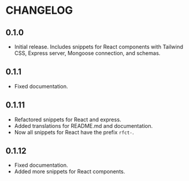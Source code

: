 # CHANGELOG

## 0.1.0

- Initial release. Includes snippets for React components with Tailwind CSS, Express server, Mongoose connection, and schemas.

## 0.1.1

- Fixed documentation.

## 0.1.11

- Refactored snippets for React and express.
- Added translations for README.md and documentation.
- Now all snippets for React have the prefix `rfct-`.

## 0.1.12

- Fixed documentation.
- Added more snippets for React components.
